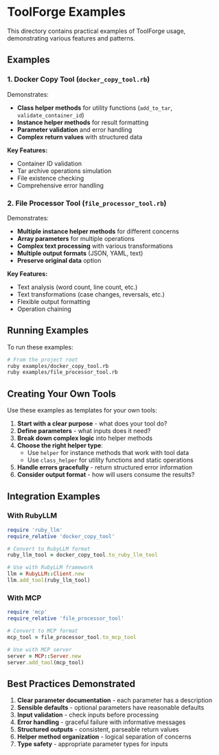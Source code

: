 # ToolForge Examples

This directory contains practical examples of ToolForge usage, demonstrating various features and patterns.

## Examples

### 1. Docker Copy Tool (`docker_copy_tool.rb`)
Demonstrates:
- **Class helper methods** for utility functions (`add_to_tar`, `validate_container_id`)
- **Instance helper methods** for result formatting
- **Parameter validation** and error handling
- **Complex return values** with structured data

**Key Features:**
- Container ID validation
- Tar archive operations simulation
- File existence checking
- Comprehensive error handling

### 2. File Processor Tool (`file_processor_tool.rb`)
Demonstrates:
- **Multiple instance helper methods** for different concerns
- **Array parameters** for multiple operations
- **Complex text processing** with various transformations
- **Multiple output formats** (JSON, YAML, text)
- **Preserve original data** option

**Key Features:**
- Text analysis (word count, line count, etc.)
- Text transformations (case changes, reversals, etc.)
- Flexible output formatting
- Operation chaining

## Running Examples

To run these examples:

```bash
# From the project root
ruby examples/docker_copy_tool.rb
ruby examples/file_processor_tool.rb
```

## Creating Your Own Tools

Use these examples as templates for your own tools:

1. **Start with a clear purpose** - what does your tool do?
2. **Define parameters** - what inputs does it need?
3. **Break down complex logic** into helper methods
4. **Choose the right helper type**:
   - Use `helper` for instance methods that work with tool data
   - Use `class_helper` for utility functions and static operations
5. **Handle errors gracefully** - return structured error information
6. **Consider output format** - how will users consume the results?

## Integration Examples

### With RubyLLM

```ruby
require 'ruby_llm'
require_relative 'docker_copy_tool'

# Convert to RubyLLM format
ruby_llm_tool = docker_copy_tool.to_ruby_llm_tool

# Use with RubyLLM framework
llm = RubyLLM::Client.new
llm.add_tool(ruby_llm_tool)
```

### With MCP

```ruby
require 'mcp'
require_relative 'file_processor_tool'

# Convert to MCP format
mcp_tool = file_processor_tool.to_mcp_tool

# Use with MCP server
server = MCP::Server.new
server.add_tool(mcp_tool)
```

## Best Practices Demonstrated

1. **Clear parameter documentation** - each parameter has a description
2. **Sensible defaults** - optional parameters have reasonable defaults
3. **Input validation** - check inputs before processing
4. **Error handling** - graceful failure with informative messages
5. **Structured outputs** - consistent, parseable return values
6. **Helper method organization** - logical separation of concerns
7. **Type safety** - appropriate parameter types for inputs
